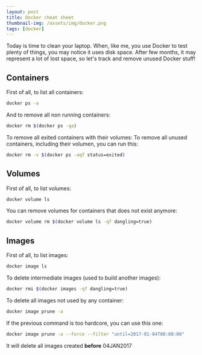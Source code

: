 ```yaml
---
layout: post
title: Docker cheat sheet
thumbnail-img: /assets/img/docker.png
tags: [docker]
---
```


Today is time to clean your laptop. When, like me, you use Docker to test plenty of things, you may notice it uses disk space. After few months, it may represent a lot of lost space, so let's track and remove unused Docker stuff!

## Containers
First of all, to list all containers:
```bash
docker ps -a
```

And to remove all non running containers:
```bash
docker rm $(docker ps -qa)
```

To remove all exited containers with their volumes:
To remove all unused containers, including their volumen, you can run this:
```bash
docker rm -v $(docker ps -aqf status=exited)
```

## Volumes
First of all, to list volumes:
```bash
docker volume ls
```

You can remove volumes for containers that does not exist anymore:
```bash
docker volume rm $(docker volume ls -qf dangling=true)
```

## Images
First of all, to list images:
```bash
docker image ls
```

To delete intermediate images (used to build another images):
```bash
docker rmi $(docker images -qf dangling=true)
```

To delete all images not used by any container: 
```bash
docker image prune -a
```

If the previous command is too hardcore, you can use this one:
```bash
docker image prune -a --force --filter "until=2017-01-04T00:00:00"
```
It will delete all images created **before** 04JAN2017

